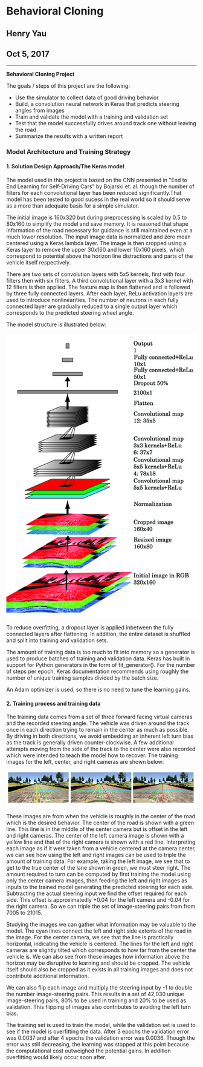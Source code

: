 # **Behavioral Cloning** 

## Henry Yau
## Oct 5, 2017


---

**Behavioral Cloning Project**

The goals / steps of this project are the following:
* Use the simulator to collect data of good driving behavior
* Build, a convolution neural network in Keras that predicts steering angles from images
* Train and validate the model with a training and validation set
* Test that the model successfully drives around track one without leaving the road
* Summarize the results with a written report


[//]: # (Image References)

[image1]: ./images/cnn_model_structure.jpg "Model Structure"
[image2]: ./images/left_right_cameras.jpg "Three camera setup"



### Model Architecture and Training Strategy

#### 1.  Solution Design Approach/The Keras model

The model used in this project is based on the CNN presented in "End to End Learning for Self-Driving Cars" by Bojarski et. al. though the number of filters for each convolutional layer has been reduced significantly.That model has been tested to good sucess in the real world so it should serve as a more than adequate basis for a simple simulator.

The initial image is 160x320 but during preprocessing is scaled by 0.5 to 80x160 to simplify the model and save memory. It is reasoned that shape information of the road necessary for guidance is still maintained even at a much lower resolution. The input image data is normalized and zero mean centered using a Keras lambda layer. The image is then cropped using a Keras layer to remove the upper 30x160 and lower 10x160 pixels, which correspond to potential above the horizon line distractions and parts of the vehicle itself respectively. 

There are two sets of convolution layers with 5x5 kernels, first with four filters then with six filters. A third convolutional layer with a 3x3 kernel with 12 filters is then applied. The feature map is then flattened and is followed by three fully connected layers. After each layer, ReLu activation layers are used to introduce nonlinearities. The number of neurons in each fully connected layer are gradually reduced to a single output layer which corresponds to the predicted steering wheel angle.

The model structure is illustrated below:

![alt text][image1]

To reduce overfitting, a dropout layer is applied inbetween the fully connected layers after flattening. In addition, the entire dataset is shuffled and split into training and validation sets. 

The amount of training data is too much to fit into memory so a generator is used to produce batches of training and validation data. Keras has built in support for Python generators in the form of fit_generator(). For the number of steps per epoch, Keras documentation recommends using roughly the number of unique training samples divided by the batch size.

An Adam optimizer is used, so there is no need to tune the learning gains.

#### 2. Training process and training data

The training data comes from a set of three forward facing virtual cameras and the recorded steering angle. The vehicle was driven around the track once in each direction trying to remain in the center as much as possible. By driving in both directions, we avoid embedding an inherent left turn bias as the track is generally driven counter-clockwise. A few additional attempts moving from the side of the track to the center were also recorded which were intended to teach the model how to recover. The training images for the left, center, and right cameras are shown below:

![alt text][image2]

These images are from when the vehicle is roughly in the center of the road which is the desired behavior. The center of the road is shown with a green line. This line is in the middle of the center camera but is offset in the left and right cameras. The center of the left camera image is shown with a yellow line and that of the right camera is shown with a red line. Interpreting each image as if it were taken from a vehicle centered at the camera center, we can see how using the left and right images can be used to triple the amount of training data. For example, taking the left image, we see that to get to the true center of the lane shown in green, we must steer right. The amount required to turn can be computed by first training the model using only the center camera images, then feeding the left and right images as inputs to the trained model generating the predicted steering for each side. Subtracting the actual steering input we find the offset required for each side. This offset is approximatedly +0.04 for the left camera and -0.04 for the right camera. So we can triple the set of image-steering pairs from from 7005 to 21015.

Studying the images we can gather what information may be valuable to the model. The cyan lines connect the left and right side extents of the road in the image. For the center camera, we see that the line is practically horizontal, indicating the vehicle is centered. The lines for the left and right cameras are slightly tilted which corresponds to how far from the center the vehicle is. We can also see from these images how information above the horizon may be disruptive to learning and should be cropped. The vehicle itself should also be cropped as it exists in all training images and does not contribute additional information. 

We can also flip each image and multiply the steering input by -1 to double the number image-steering pairs. This results in a set of 42,030 unique image-steering pairs, 80% to be used in training and 20% to be used as validation. This flipping of images also contributes to avoiding the left turn bias.

The training set is used to train the model, while the validation set is used to see if the model is overfitting the data. After 3 epochs the validation error was 0.0037 and after 4 epochs the validation error was 0.0036. Though the error was still decreasing, the learning was stopped at this point because the computational cost outweighed the potential gains. In addition overfitting would likely occur soon after.

